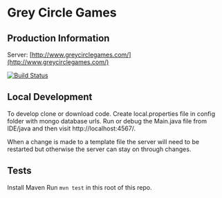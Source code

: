 # Grey Circle Games

## Production Information
Server: [http://www.greycirclegames.com/](http://www.greycirclegames.com/)

[![Build Status](https://travis-ci.org/SWhelan/greycirclegames.svg?branch=master)](https://travis-ci.org/SWhelan/greycirclegames)

## Local Development
To develop clone or download code.
Create local.properties file in config folder with mongo database urls.
Run or debug the Main.java file from IDE/java and then visit http://localhost:4567/.

When a change is made to a template file the server will need to be restarted but otherwise the server can stay on through changes.

## Tests
Install Maven
Run `mvn test` in this root of this repo.